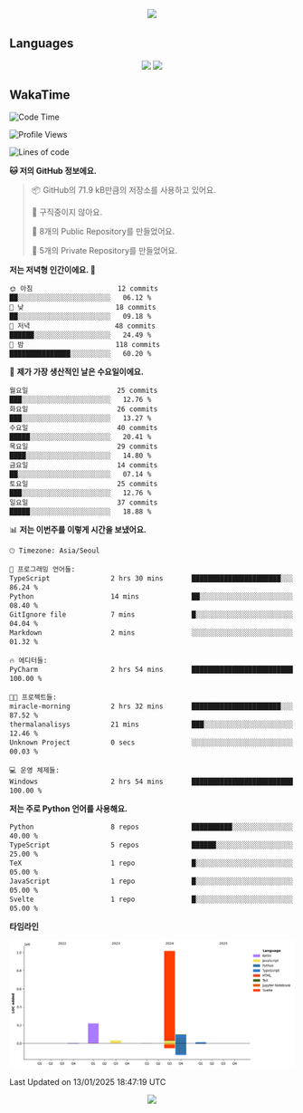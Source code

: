 <p align='center'>
<img src="https://capsule-render.vercel.app/api?type=waving&color=gradient&height=225&section=header&text=HoyaKim&fontSize=90&animation=fadeIn&fontAlignY=38"/>
</p>

## Languages
<p align='center'>
<img src="https://github-readme-stats.vercel.app/api/top-langs/?username=seohokim-hoya&count-private=true">
<img src="https://github-readme-stats.vercel.app/api/wakatime?username=hoyakim">
</p>

## WakaTime
<!--START_SECTION:waka-->
![Code Time](http://img.shields.io/badge/Code%20Time-4%20hrs%2020%20mins-blue)

![Profile Views](http://img.shields.io/badge/Profile%20Views-3-blue)

![Lines of code](https://img.shields.io/badge/%EC%A0%80%EB%8A%94%20%EC%97%AC%ED%83%9C%EA%B9%8C%EC%A7%80%20-1.4%20million%20%EC%A4%84%EC%9D%98%20%EC%BD%94%EB%93%9C%EB%A5%BC%20%EC%9E%91%EC%84%B1%ED%96%88%EC%96%B4%EC%9A%94.-blue)

**🐱 저의 GitHub 정보에요.** 

> 📦 GitHub의 71.9 kB만큼의 저장소를 사용하고 있어요. 
 > 
> 🚫 구직중이지 않아요.
 > 
> 📜 8개의 Public Repository를 만들었어요. 
 > 
> 🔑 5개의 Private Repository를 만들었어요. 
 > 
**저는 저녁형 인간이에요. 🦉** 

```text
🌞 아침                     12 commits          ██░░░░░░░░░░░░░░░░░░░░░░░   06.12 % 
🌆 낮　                     18 commits          ██░░░░░░░░░░░░░░░░░░░░░░░   09.18 % 
🌃 저녁                     48 commits          ██████░░░░░░░░░░░░░░░░░░░   24.49 % 
🌙 밤　                     118 commits         ███████████████░░░░░░░░░░   60.20 % 
```
📅 **제가 가장 생산적인 날은 수요일이에요.** 

```text
월요일                      25 commits          ███░░░░░░░░░░░░░░░░░░░░░░   12.76 % 
화요일                      26 commits          ███░░░░░░░░░░░░░░░░░░░░░░   13.27 % 
수요일                      40 commits          █████░░░░░░░░░░░░░░░░░░░░   20.41 % 
목요일                      29 commits          ████░░░░░░░░░░░░░░░░░░░░░   14.80 % 
금요일                      14 commits          ██░░░░░░░░░░░░░░░░░░░░░░░   07.14 % 
토요일                      25 commits          ███░░░░░░░░░░░░░░░░░░░░░░   12.76 % 
일요일                      37 commits          █████░░░░░░░░░░░░░░░░░░░░   18.88 % 
```


📊 **저는 이번주를 이렇게 시간을 보냈어요.** 

```text
🕑︎ Timezone: Asia/Seoul

💬 프로그래밍 언어들: 
TypeScript               2 hrs 30 mins       ██████████████████████░░░   86.24 % 
Python                   14 mins             ██░░░░░░░░░░░░░░░░░░░░░░░   08.40 % 
GitIgnore file           7 mins              █░░░░░░░░░░░░░░░░░░░░░░░░   04.04 % 
Markdown                 2 mins              ░░░░░░░░░░░░░░░░░░░░░░░░░   01.32 % 

🔥 에디터들: 
PyCharm                  2 hrs 54 mins       █████████████████████████   100.00 % 

🐱‍💻 프로젝트들: 
miracle-morning          2 hrs 32 mins       ██████████████████████░░░   87.52 % 
thermalanalisys          21 mins             ███░░░░░░░░░░░░░░░░░░░░░░   12.46 % 
Unknown Project          0 secs              ░░░░░░░░░░░░░░░░░░░░░░░░░   00.03 % 

💻 운영 체제들: 
Windows                  2 hrs 54 mins       █████████████████████████   100.00 % 
```

**저는 주로 Python 언어를 사용해요.** 

```text
Python                   8 repos             ██████████░░░░░░░░░░░░░░░   40.00 % 
TypeScript               5 repos             ██████░░░░░░░░░░░░░░░░░░░   25.00 % 
TeX                      1 repo              █░░░░░░░░░░░░░░░░░░░░░░░░   05.00 % 
JavaScript               1 repo              █░░░░░░░░░░░░░░░░░░░░░░░░   05.00 % 
Svelte                   1 repo              █░░░░░░░░░░░░░░░░░░░░░░░░   05.00 % 
```



**타임라인**

![Lines of Code chart](https://raw.githubusercontent.com/ho-ya-kim/ho-ya-kim/main/assets/bar_graph.png)


 Last Updated on 13/01/2025 18:47:19 UTC
<!--END_SECTION:waka-->

<p align='center'>
<img src="https://capsule-render.vercel.app/api?type=waving&section=footer&color=gradient"/>
</p>

<!--
**ho-ya-kim/ho-ya-kim** is a ✨ _special_ ✨ repository because its `README.md` (this file) appears on your GitHub profile.

Here are some ideas to get you started:

- 🔭 I’m currently working on ...
- 🌱 I’m currently learning ...
- 👯 I’m looking to collaborate on ...
- 🤔 I’m looking for help with ...
- 💬 Ask me about ...
- 📫 How to reach me: ...
- 😄 Pronouns: ...
- ⚡ Fun fact: ...
-->

